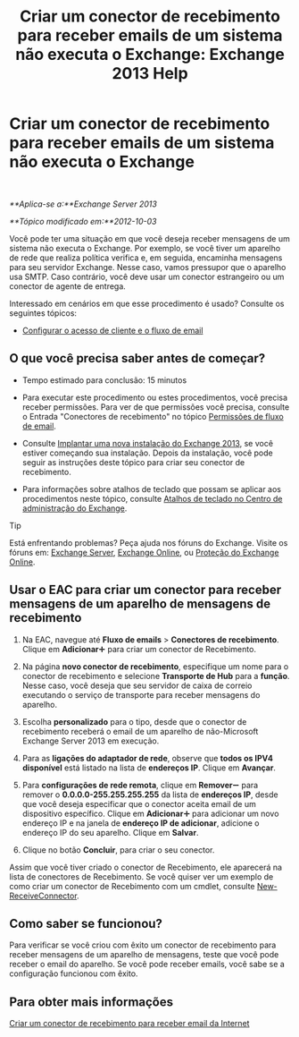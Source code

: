 ﻿---
title: 'Criar um conector de recebimento para receber emails de um sistema não executa o Exchange: Exchange 2013 Help'
TOCTitle: Criar um conector de recebimento para receber emails de um sistema não executa o Exchange
ms:assetid: 85f0864a-6502-49db-8804-16755a7292b4
ms:mtpsurl: https://technet.microsoft.com/pt-br/library/JJ657467(v=EXCHG.150)
ms:contentKeyID: 50486026
ms.date: 05/22/2018
mtps_version: v=EXCHG.150
ms.translationtype: MT
---

# Criar um conector de recebimento para receber emails de um sistema não executa o Exchange

 

_**Aplica-se a:**Exchange Server 2013_

_**Tópico modificado em:**2012-10-03_

Você pode ter uma situação em que você deseja receber mensagens de um sistema não executa o Exchange. Por exemplo, se você tiver um aparelho de rede que realiza política verifica e, em seguida, encaminha mensagens para seu servidor Exchange. Nesse caso, vamos pressupor que o aparelho usa SMTP. Caso contrário, você deve usar um conector estrangeiro ou um conector de agente de entrega.

Interessado em cenários em que esse procedimento é usado? Consulte os seguintes tópicos:

  - [Configurar o acesso de cliente e o fluxo de email](configure-mail-flow-and-client-access-exchange-2013-help.md)

## O que você precisa saber antes de começar?

  - Tempo estimado para conclusão: 15 minutos

  - Para executar este procedimento ou estes procedimentos, você precisa receber permissões. Para ver de que permissões você precisa, consulte o Entrada "Conectores de recebimento" no tópico [Permissões de fluxo de email](mail-flow-permissions-exchange-2013-help.md).

  - Consulte [Implantar uma nova instalação do Exchange 2013](deploy-a-new-installation-of-exchange-2013-exchange-2013-help.md), se você estiver começando sua instalação. Depois da instalação, você pode seguir as instruções deste tópico para criar seu conector de recebimento.

  - Para informações sobre atalhos de teclado que possam se aplicar aos procedimentos neste tópico, consulte [Atalhos de teclado no Centro de administração do Exchange](keyboard-shortcuts-in-the-exchange-admin-center-exchange-online-protection-help.md).


> [!TIP]
> Está enfrentando problemas? Peça ajuda nos fóruns do Exchange. Visite os fóruns em: <A href="https://go.microsoft.com/fwlink/p/?linkid=60612">Exchange Server</A>, <A href="https://go.microsoft.com/fwlink/p/?linkid=267542">Exchange Online</A>, ou <A href="https://go.microsoft.com/fwlink/p/?linkid=285351">Proteção do Exchange Online</A>.



## Usar o EAC para criar um conector para receber mensagens de um aparelho de mensagens de recebimento

1.  Na EAC, navegue até **Fluxo de emails** \> **Conectores de recebimento**. Clique em **Adicionar**![Ícone Adicionar](images/JJ218640.c1e75329-d6d7-4073-a27d-498590bbb558(EXCHG.150).gif "Ícone Adicionar") para criar um conector de Recebimento.

2.  Na página **novo conector de recebimento**, especifique um nome para o conector de recebimento e selecione **Transporte de Hub** para a **função**. Nesse caso, você deseja que seu servidor de caixa de correio executando o serviço de transporte para receber mensagens do aparelho.

3.  Escolha **personalizado** para o tipo, desde que o conector de recebimento receberá o email de um aparelho de não-Microsoft Exchange Server 2013 em execução.

4.  Para as **ligações do adaptador de rede**, observe que **todos os IPV4 disponível** está listado na lista de **endereços IP**. Clique em **Avançar**.

5.  Para **configurações de rede remota**, clique em **Remover**![ícone Remover](images/JJ657492.479b6ced-8d64-4277-a725-f17fea202b28(EXCHG.150).gif "ícone Remover") para remover o **0.0.0.0-255.255.255.255** da lista de **endereços IP**, desde que você deseja especificar que o conector aceita email de um dispositivo específico. Clique em **Adicionar**![Ícone Adicionar](images/JJ218640.c1e75329-d6d7-4073-a27d-498590bbb558(EXCHG.150).gif "Ícone Adicionar") para adicionar um novo endereço IP e na janela de **endereço IP de adicionar**, adicione o endereço IP do seu aparelho. Clique em **Salvar**.

6.  Clique no botão **Concluir**, para criar o seu conector.

Assim que você tiver criado o conector de Recebimento, ele aparecerá na lista de conectores de Recebimento. Se você quiser ver um exemplo de como criar um conector de Recebimento com um cmdlet, consulte [New-ReceiveConnector](https://technet.microsoft.com/pt-br/library/bb125139\(v=exchg.150\)).

## Como saber se funcionou?

Para verificar se você criou com êxito um conector de recebimento para receber mensagens de um aparelho de mensagens, teste que você pode receber o email do aparelho. Se você pode receber emails, você sabe se a configuração funcionou com êxito.

## Para obter mais informações

[Criar um conector de recebimento para receber email da Internet](create-a-receive-connector-to-receive-email-from-the-internet-exchange-2013-help.md)

